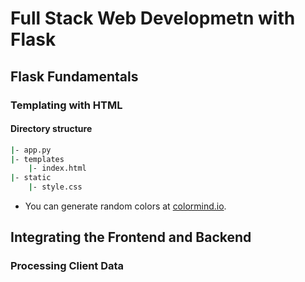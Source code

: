 # Full Stack Web Developmetn with Flask

## Flask Fundamentals

### Templating with HTML

#### Directory structure

```bash
|- app.py
|- templates
    |- index.html
|- static
    |- style.css
```

* You can generate random colors at [colormind.io](http://colormind.io/).

## Integrating the Frontend and Backend

### Processing Client Data

